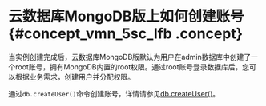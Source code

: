 # 云数据库MongoDB版上如何创建账号 {#concept_vmn_5sc_lfb .concept}

当实例创建完成后，云数据库MongoDB版默认为用户在admin数据库中创建了一个root账号，拥有MongoDB内置的root权限。通过root账号登录数据库后，您可以根据业务需求，创建用户并分配权限。

通过`db.createUser()`命令创建账号，详情请参见[db.createUser\(\)](https://docs.mongodb.com/manual/reference/method/db.createUser/index.html)。

